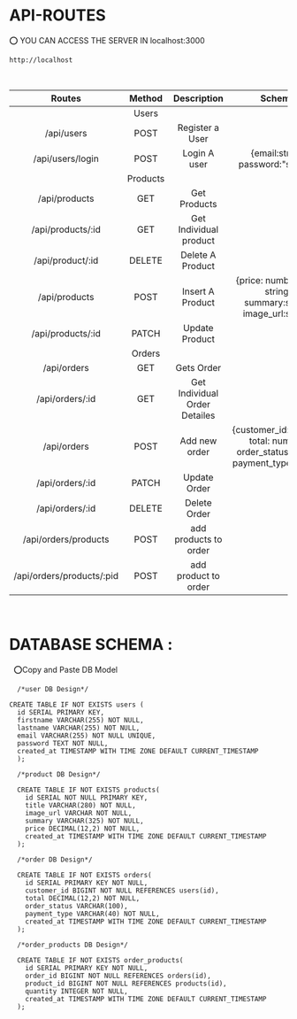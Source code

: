 # API-ROUTES

⭕ YOU CAN ACCESS THE SERVER IN localhost:3000
```Base URL
http://localhost
```

&nbsp;

|            Routes             | Method |          Description          |        Schema                    |
| :---------------------------: | :----: | :---------------------------: | :---------------------------:    |
|                               | Users  
|      /api/users               |  POST  |        Register a User        |
|      /api/users/login         |  POST  |         Login A user          |{email:string, password:"string"} |
|                               | Products  
|         /api/products         |  GET   |         Get Products          |
|      /api/products/:id        |  GET   |    Get Individual product     |
|     /api/product/:id          | DELETE |       Delete A Product        |
|      /api/products            |  POST  |       Insert A Product        |{price: number, title: string, summary:string, image_url:string}|
|      /api/products/:id        | PATCH  |        Update Product         |
|                               | Orders  
|      /api/orders              |  GET   |          Gets Order           |
|      /api/orders/:id          |  GET   | Get Individual Order Detailes |
|       /api/orders             |  POST  |     Add new order             |{customer_id:number, total: number, order_status: string, payment_type: string}
|       /api/orders/:id         | PATCH  |      Update Order             |
|       /api/orders/:id         | DELETE |      Delete Order             |
|   /api/orders/products        | POST   |   add products to order       |
|     /api/orders/products/:pid | POST   |   add product to order        |

&nbsp;

# DATABASE SCHEMA : 

&nbsp;
⭕Copy and Paste DB Model

```db
  /*user DB Design*/

CREATE TABLE IF NOT EXISTS users (
  id SERIAL PRIMARY KEY,
  firstname VARCHAR(255) NOT NULL,
  lastname VARCHAR(255) NOT NULL,
  email VARCHAR(255) NOT NULL UNIQUE,
  password TEXT NOT NULL,
  created_at TIMESTAMP WITH TIME ZONE DEFAULT CURRENT_TIMESTAMP
  );

  /*product DB Design*/

  CREATE TABLE IF NOT EXISTS products(
    id SERIAL NOT NULL PRIMARY KEY,
    title VARCHAR(280) NOT NULL,
    image_url VARCHAR NOT NULL,
    summary VARCHAR(325) NOT NULL,
    price DECIMAL(12,2) NOT NULL,
    created_at TIMESTAMP WITH TIME ZONE DEFAULT CURRENT_TIMESTAMP
  );

  /*order DB Design*/

  CREATE TABLE IF NOT EXISTS orders(
    id SERIAL PRIMARY KEY NOT NULL,
    customer_id BIGINT NOT NULL REFERENCES users(id),
    total DECIMAL(12,2) NOT NULL,
    order_status VARCHAR(100),
    payment_type VARCHAR(40) NOT NULL,
    created_at TIMESTAMP WITH TIME ZONE DEFAULT CURRENT_TIMESTAMP
  );

  /*order_products DB Design*/
  
  CREATE TABLE IF NOT EXISTS order_products(
    id SERIAL PRIMARY KEY NOT NULL,
    order_id BIGINT NOT NULL REFERENCES orders(id),
    product_id BIGINT NOT NULL REFERENCES products(id),
    quantity INTEGER NOT NULL,
    created_at TIMESTAMP WITH TIME ZONE DEFAULT CURRENT_TIMESTAMP
  );
```